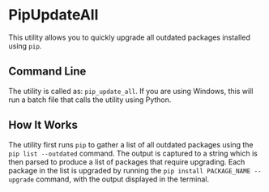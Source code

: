 # PipUpdateAll

This utility allows you to quickly upgrade all outdated packages installed using `pip`.

## Command Line

The utility is called as: `pip_update_all`.  If you are using Windows, this will run a batch file that calls the utility using Python.

## How It Works

The utility first runs `pip` to gather a list of all outdated packages using the `pip list --outdated` command.  The output is captured to a string which is then parsed to produce a list of packages that require upgrading.  Each package in the list is upgraded by running the `pip install PACKAGE_NAME --upgrade` command, with the output displayed in the terminal.
